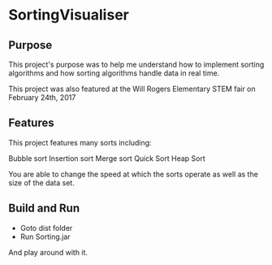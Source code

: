 # SortingVisualiser

## Purpose
This project's purpose was to help me understand how to implement sorting algorithms and how sorting algorithms handle data in real time.

This project was also featured at the Will Rogers Elementary STEM fair on February 24th, 2017

## Features
This project features many sorts including:

Bubble sort
Insertion sort
Merge sort
Quick Sort
Heap Sort

You are able to change the speed at which the sorts operate as well as the size of the data set.

## Build and Run

* Goto dist folder
* Run Sorting.jar

And play around with it.
